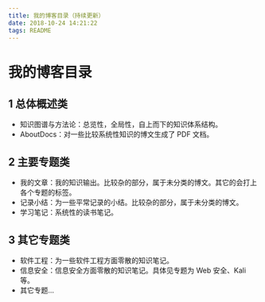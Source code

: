 ```yaml
---
title: 我的博客目录（持续更新）
date: 2018-10-24 14:21:22
tags: README
---
```

# 我的博客目录
## 1 总体概述类
- 知识图谱与方法论：总览性，全局性，自上而下的知识体系结构。
- AboutDocs：对一些比较系统性知识的博文生成了 PDF 文档。

## 2 主要专题类
- 我的文章：我的知识输出。比较杂的部分，属于未分类的博文。其它的会打上各个专题的标签。
- 记录小结：为一些平常记录的小结。比较杂的部分，属于未分类的博文。
- 学习笔记：系统性的读书笔记。

## 3 其它专题类
- 软件工程：为一些软件工程方面零散的知识笔记。
- 信息安全：信息安全方面零散的知识笔记。具体见专题为 Web 安全、Kali 等。
- 其它专题...